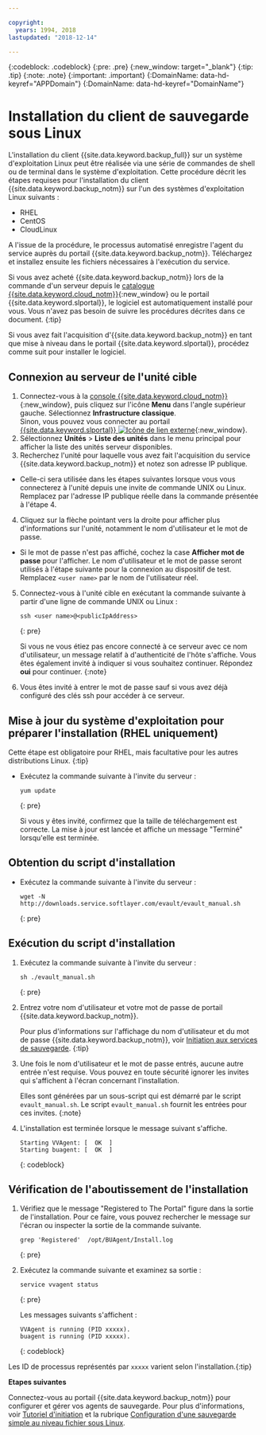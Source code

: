 ```yaml
---

copyright:
  years: 1994, 2018
lastupdated: "2018-12-14"

---
```

{:codeblock: .codeblock}
{:pre: .pre}
{:new_window: target="_blank"}
{:tip: .tip}
{:note: .note}
{:important: .important}
{:DomainName: data-hd-keyref="APPDomain"}
{:DomainName: data-hd-keyref="DomainName"}

# Installation du client de sauvegarde sous Linux

L'installation du client {{site.data.keyword.backup_full}} sur un système d'exploitation Linux peut être réalisée via une série de commandes de shell ou de terminal dans le système d'exploitation. Cette procédure décrit les étapes requises pour l'installation du client {{site.data.keyword.backup_notm}} sur l'un des systèmes d'exploitation Linux suivants :

- RHEL
- CentOS
- CloudLinux

A l'issue de la procédure, le processus automatisé enregistre l'agent du service auprès du portail {{site.data.keyword.backup_notm}}. Téléchargez et installez ensuite les fichiers nécessaires à l'exécution du service.

Si vous avez acheté {{site.data.keyword.backup_notm}} lors de la commande d'un serveur depuis le [catalogue {{site.data.keyword.cloud_notm}}](https://{DomainName}/catalog/){:new_window} ou le portail {{site.data.keyword.slportal}}, le logiciel est automatiquement installé pour vous. Vous n'avez pas besoin de suivre les procédures décrites dans ce document.
{:tip}

Si vous avez fait l'acquisition d'{{site.data.keyword.backup_notm}} en tant que mise à niveau dans le portail {{site.data.keyword.slportal}}, procédez comme suit pour installer le logiciel.

## Connexion au serveur de l'unité cible

1. Connectez-vous à la [console {{site.data.keyword.cloud_notm}}](https://{DomainName}/){:new_window}, puis cliquez sur l'icône **Menu** dans l'angle supérieur gauche. Sélectionnez **Infrastructure classique**.<br/>
   Sinon, vous pouvez vous connecter au portail [{{site.data.keyword.slportal}} ![Icône de lien externe](../../icons/launch-glyph.svg "Icône de lien externe")](https://control.softlayer.com/){:new_window}.
2. Sélectionnez **Unités** > **Liste des unités** dans le menu principal pour afficher la liste des unités serveur disponibles.
3. Recherchez l'unité pour laquelle vous avez fait l'acquisition du service {{site.data.keyword.backup_notm}} et notez son adresse IP publique.
  - Celle-ci sera utilisée dans les étapes suivantes lorsque vous vous connecterez à l'unité depuis une invite de commande UNIX ou Linux. Remplacez <publicIpAddress> par l'adresse IP publique réelle dans la commande présentée à l'étape 4.
4. Cliquez sur la flèche pointant vers la droite pour afficher plus d'informations sur l'unité, notamment le nom d'utilisateur et le mot de passe.
  - Si le mot de passe n'est pas affiché, cochez la case **Afficher mot de passe** pour l'afficher. Le nom d'utilisateur et le mot de passe seront utilisés à l'étape suivante pour la connexion au dispositif de test. Remplacez `<user name>` par le nom de l'utilisateur réel.
5. Connectez-vous à l'unité cible en exécutant la commande suivante à partir d'une ligne de commande UNIX ou Linux :
   ```
   ssh <user name>@<publicIpAddress>
   ```
   {: pre}

   Si vous ne vous étiez pas encore connecté à ce serveur avec ce nom d'utilisateur, un message relatif à d'authenticité de l'hôte s'affiche. Vous êtes également invité à indiquer si vous souhaitez continuer. Répondez **oui** pour continuer.
   {:note}

6. Vous êtes invité à entrer le mot de passe sauf si vous avez déjà configuré des clés ssh pour accéder à ce serveur.

## Mise à jour du système d'exploitation pour préparer l'installation (RHEL uniquement)

Cette étape est obligatoire pour RHEL, mais facultative pour les autres distributions Linux.
{:tip}

- Exécutez la commande suivante à l'invite du serveur :
  ```
  yum update
  ```
  {: pre}

  Si vous y êtes invité, confirmez que la taille de téléchargement est correcte. La mise à jour est lancée et affiche un message "Terminé" lorsqu'elle est terminée.

## Obtention du script d'installation

- Exécutez la commande suivante à l'invite du serveur :
  ```
  wget -N http://downloads.service.softlayer.com/evault/evault_manual.sh
  ```
  {: pre}

## Exécution du script d'installation

1. Exécutez la commande suivante à l'invite du serveur :
   ```
   sh ./evault_manual.sh
   ```
   {: pre}

2. Entrez votre nom d'utilisateur et votre mot de passe de portail {{site.data.keyword.backup_notm}}.

   Pour plus d'informations sur l'affichage du nom d'utilisateur et du mot de passe {{site.data.keyword.backup_notm}}, voir [Initiation aux services de sauvegarde](index.html#accessing-and-viewing-ibm-cloud-backup-storage-details).
   {:tip}

3. Une fois le nom d'utilisateur et le mot de passe entrés, aucune autre entrée n'est requise. Vous pouvez en toute sécurité ignorer les invites qui s'affichent à l'écran concernant l'installation.

   Elles sont générées par un sous-script qui est démarré par le script `evault_manual.sh`. Le script `evault_manual.sh` fournit les entrées pour ces invites.
   {:note}

4. L'installation est terminée lorsque le message suivant s'affiche.

   ```
   Starting VVAgent: [  OK  ]
   Starting buagent: [  OK  ]
   ```
   {: codeblock}

## Vérification de l'aboutissement de l'installation

1. Vérifiez que le message "Registered to The Portal" figure dans la sortie de l'installation. Pour ce faire, vous pouvez rechercher le message sur l'écran ou inspecter la sortie de la commande suivante.
   ```
   grep 'Registered'  /opt/BUAgent/Install.log
   ```
   {: pre}

2. Exécutez la commande suivante et examinez sa sortie :
   ```
   service vvagent status
   ```
   {: pre}

   Les messages suivants s'affichent :
   ```
   VVAgent is running (PID xxxxx).
   buagent is running (PID xxxxx).
   ```
   {: codeblock}

  Les ID de processus représentés par `xxxxx` varient selon l'installation.{:tip}

**Etapes suivantes**

Connectez-vous au portail {{site.data.keyword.backup_notm}} pour configurer et gérer vos agents de sauvegarde. Pour plus d'informations, voir [Tutoriel d'initiation](index.html#configuring-the-backup-agent-and-the-backup-schedule) et la rubrique [Configuration d'une sauvegarde simple au niveau fichier sous Linux](configure-simple-file-backup-linux.html).
